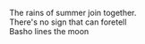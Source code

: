 The rains of summer join together.    
There's no sign that can foretell    
Basho lines the moon    

